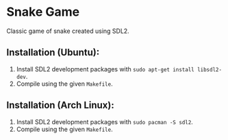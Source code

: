 # Snake Game
Classic game of snake created using SDL2.

## Installation (Ubuntu):
1. Install SDL2 development packages with `sudo apt-get install libsdl2-dev`.
2. Compile using the given `Makefile`.

## Installation (Arch Linux):
1. Install SDL2 development packages with `sudo pacman -S sdl2`.
2. Compile using the given `Makefile`.
